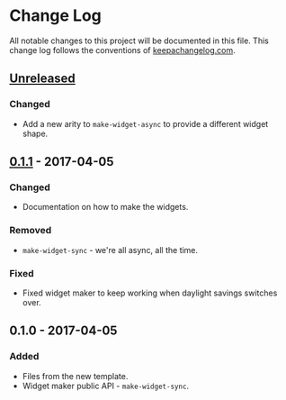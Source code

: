 # Change Log
All notable changes to this project will be documented in this file. This change log follows the conventions of [keepachangelog.com](http://keepachangelog.com/).

## [Unreleased]
### Changed
- Add a new arity to `make-widget-async` to provide a different widget shape.

## [0.1.1] - 2017-04-05
### Changed
- Documentation on how to make the widgets.

### Removed
- `make-widget-sync` - we're all async, all the time.

### Fixed
- Fixed widget maker to keep working when daylight savings switches over.

## 0.1.0 - 2017-04-05
### Added
- Files from the new template.
- Widget maker public API - `make-widget-sync`.

[Unreleased]: https://github.com/your-name/lost-protocol-mve/compare/0.1.1...HEAD
[0.1.1]: https://github.com/your-name/lost-protocol-mve/compare/0.1.0...0.1.1
